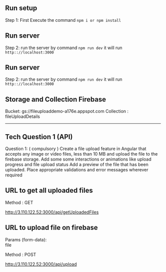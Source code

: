 ## Run setup
Step 1: First Execute the command `npm i or npm install`

## Run server

Step 2: run the server by command  `npm run dev` it will run `http:://localhost:3000`

## Run server

Step 2: run the server by command  `npm run dev` it will run `http:://localhost:3000`

## Storage and Collection Firebase

Bucket: gs://fileuploaddemo-a176e.appspot.com
Collection : fileUploadDetails

---------------------------------------------------------------------------------
## Tech Question 1 (API)
Question 1: ( compulsory )
Create a file upload feature in Angular that accepts any image or video files, less than 10
MB and upload the file to the firebase storage.
Add some some interactions or animations like upload progress and file upload status
Add a preview of the file that has been uploaded.
Place appropriate validations and error messages wherever required

## URL to get all uploaded files 
Method : GET

http://3.110.122.52:3000/api/getUploadedFiles

## URL to upload file on firebase
Params (form-data):  
file

Method : POST

http://3.110.122.52:3000/api/upload